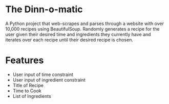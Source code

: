 # The Dinn-o-matic 

A Python project that web-scrapes and parses through a website with over 10,000 recipes using BeautifulSoup. Randomly generates a recipe for the user given their desired time and ingredients they currently have and iterates over each recipe until their desired recipe is chosen.

# Features
- User input of time constraint
- User input of ingredient constraint
- Title of Recipe
- Time to Cook
- List of Ingredients
